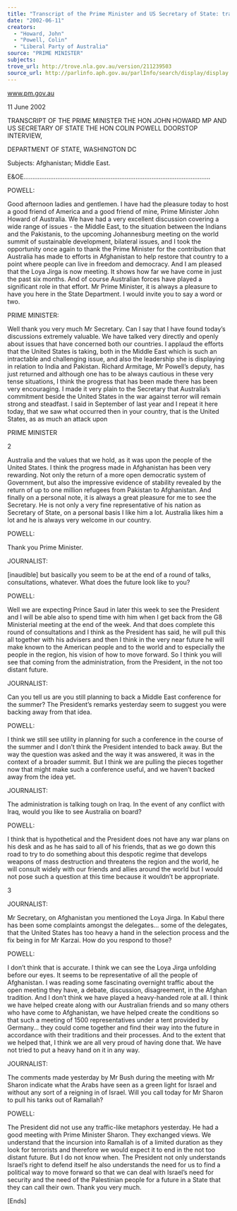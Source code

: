 ```yaml
---
title: "Transcript of the Prime Minister and US Secretary of State: transcript of doorstop interview: Afghanistan; Middle East."
date: "2002-06-11"
creators:
  - "Howard, John"
  - "Powell, Colin"
  - "Liberal Party of Australia"
source: "PRIME MINISTER"
subjects:
trove_url: http://trove.nla.gov.au/version/211239503
source_url: http://parlinfo.aph.gov.au/parlInfo/search/display/display.w3p;query=Id%3A%22media/pressrel/GWQ66%22
---
```


 www.pm.gov.au

 11 June 2002

 TRANSCRIPT OF THE PRIME MINISTER THE HON JOHN HOWARD MP AND US SECRETARY OF STATE THE HON COLIN POWELL DOORSTOP INTERVIEW,

 DEPARTMENT OF STATE, WASHINGTON DC

 Subjects: Afghanistan; Middle East.

 E&OE…………………………………………………………………………………………...

 POWELL:

 Good afternoon ladies and gentlemen. I have had the pleasure today to host a good friend of America and a good friend of mine, Prime Minister John Howard of Australia. We have had a very excellent discussion covering a wide range of issues - the Middle East, to the situation between the Indians and the Pakistanis, to the upcoming Johannesburg meeting on the world summit of sustainable development, bilateral issues, and I took the opportunity once again to thank the Prime Minister for the contribution that Australia has made to efforts in Afghanistan to help restore that country to a point where people can live in freedom and democracy. And I am pleased that the Loya Jirga is now meeting. It shows how far we have come in just the past six months. And of course Australian forces have played a significant role in that effort. Mr Prime Minister, it is always a pleasure to have you here in the State Department. I would invite you to say a word or two.

 PRIME MINISTER:

 Well thank you very much Mr Secretary. Can I say that I have found today’s discussions extremely valuable. We have talked very directly and openly about issues that have concerned both our countries. I applaud the efforts that the United States is taking, both in the Middle East which is such an intractable and challenging issue, and also the leadership she is displaying in relation to India and Pakistan. Richard Armitage, Mr Powell’s deputy, has just returned and although one has to be always cautious in these very tense situations, I think the progress that has been made there has been very encouraging. I made it very plain to the Secretary that Australia’s commitment beside the United States in the war against terror will remain strong and steadfast. I said in September of last year and I repeat it here today, that we saw what occurred then in your country, that is the United States, as as much an attack upon

 PRIME MINISTER

 2

 Australia and the values that we hold, as it was upon the people of the United States. I think the progress made in Afghanistan has been very rewarding. Not only the return of a more open democratic system of Government, but also the impressive evidence of stability revealed by the return of up to one million refugees from Pakistan to Afghanistan. And finally on a personal note, it is always a great pleasure for me to see the Secretary. He is not only a very fine representative of his nation as Secretary of State, on a personal basis I like him a lot. Australia likes him a lot and he is always very welcome in our country.

 POWELL:

 Thank you Prime Minister.

 JOURNALIST:

 [inaudible] but basically you seem to be at the end of a round of talks, consultations, whatever.   What does the future look like to you?

 POWELL:

 Well we are expecting Prince Saud in later this week to see the President and I will be able also to spend time with him when I get back from the G8 Ministerial meeting at the end of the week. And that does complete this round of consultations and I think as the President has said, he will pull this all together with his advisers and then I think in the very near future he will make known to the American people and to the world and to especially the people in the region, his vision of how to move forward. So I think you will see that coming from the administration, from the President, in the not too distant future.

 JOURNALIST:

 Can you tell us are you still planning to back a Middle East conference for the summer? The President’s remarks yesterday seem to suggest you were backing away from that idea.

 POWELL:

 I think we still see utility in planning for such a conference in the course of the summer and I don’t think the President intended to back away. But the way the question was asked and the way it was answered, it was in the context of a broader summit. But I think we are pulling the pieces together now that might make such a conference useful, and we haven’t backed away from the idea yet.

 JOURNALIST:

 The administration is talking tough on Iraq. In the event of any conflict with Iraq, would you like to see Australia on board?

 POWELL:

 I think that is hypothetical and the President does not have any war plans on his desk and as he has said to all of his friends, that as we go down this road to try to do something about this despotic regime that develops weapons of mass destruction and threatens the region and the world, he will consult widely with our friends and allies around the world but I would not pose such a question at this time because it wouldn’t be appropriate.

 3

 JOURNALIST:

 Mr Secretary, on Afghanistan you mentioned the Loya Jirga. In Kabul there has been some complaints amongst the delegates… some of the delegates, that the United States has too heavy a hand in the selection process and the fix being in for Mr Karzai. How do you respond to those?

 POWELL:

 I don’t think that is accurate. I think we can see the Loya Jirga unfolding before our eyes. It seems to be representative of all the people of Afghanistan. I was reading some fascinating overnight traffic about the open meeting they have, a debate, discussion, disagreement, in the Afghan tradition. And I don’t think we have played a heavy-handed role at all. I think we have helped create along with our Australian friends and so many others who have come to Afghanistan, we have helped create the conditions so that such a meeting of 1500 representatives under a tent provided by Germany… they could come together and find their way into the future in accordance with their traditions and their processes. And to the extent that we helped that, I think we are all very proud of having done that. We have not tried to put a heavy hand on it in any way.

 JOURNALIST:

 The comments made yesterday by Mr Bush during the meeting with Mr Sharon indicate what the Arabs have seen as a green light for Israel and without any sort of a reigning in of Israel. Will you call today for Mr Sharon to pull his tanks out of Ramallah?

 POWELL:

 The President did not use any traffic-like metaphors yesterday. He had a good meeting with Prime Minister Sharon. They exchanged views. We understand that the incursion into Ramallah is of a limited duration as they look for terrorists and therefore we would expect it to end in the not too distant future. But I do not know when. The President not only understands Israel’s right to defend itself he also understands the need for us to find a political way to move forward so that we can deal with Israel’s need for security and the need of the Palestinian people for a future in a State that they can call their own. Thank you very much.

 [Ends]

